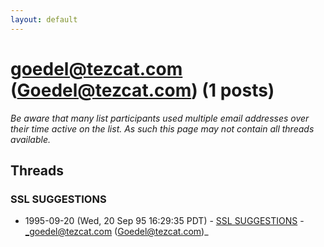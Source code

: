 ```yaml
---
layout: default
---
```


# goedel@tezcat.com (Goedel@tezcat.com) (1 posts)

_Be aware that many list participants used multiple email addresses over their time active on the list. As such this page may not contain all threads available._

## Threads

### SSL SUGGESTIONS
+ 1995-09-20 (Wed, 20 Sep 95 16:29:35 PDT) - [SSL SUGGESTIONS](/archive/1995/09/ba812cbcd284c40a2fba08aacbd81b9e8891b0aad35616a4ddcd04a3a378a4a4) - _goedel@tezcat.com (Goedel@tezcat.com)_

